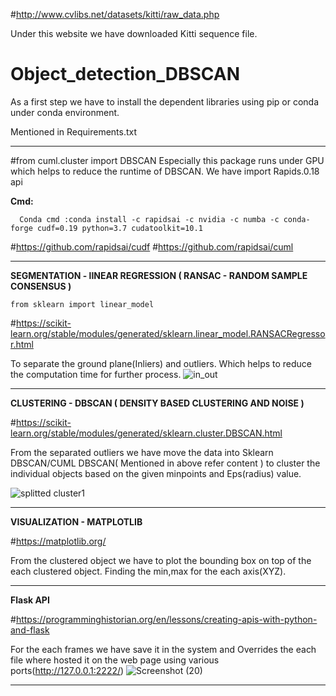 #http://www.cvlibs.net/datasets/kitti/raw_data.php

Under this website we have downloaded Kitti sequence file.

# Object_detection_DBSCAN

As a first step we have to install the dependent libraries using pip or conda under conda environment.

Mentioned in Requirements.txt


-----------------------------------------------------------------------------------------------------------

#from cuml.cluster import DBSCAN
Especially this package runs under GPU which helps to reduce the runtime of DBSCAN.
We have import Rapids.0.18 api

**Cmd:**

      Conda cmd :conda install -c rapidsai -c nvidia -c numba -c conda-forge cudf=0.19 python=3.7 cudatoolkit=10.1


#https://github.com/rapidsai/cudf
#https://github.com/rapidsai/cuml 

----------------------------------------------------------------------------------------------------------------------

**SEGMENTATION - lINEAR REGRESSION ( RANSAC - RANDOM SAMPLE CONSENSUS )**

    from sklearn import linear_model

#https://scikit-learn.org/stable/modules/generated/sklearn.linear_model.RANSACRegressor.html

To separate the ground plane(Inliers) and outliers. Which helps to reduce the computation time for further process.
![in_out](https://user-images.githubusercontent.com/84854222/119775054-b2ffea80-bee0-11eb-829f-51f3488bf8af.png)


----------------------------------------------------------------------------------------------------------------------


**CLUSTERING - DBSCAN ( DENSITY BASED CLUSTERING AND NOISE )**


#https://scikit-learn.org/stable/modules/generated/sklearn.cluster.DBSCAN.html

From the separated outliers we have move the data into Sklearn DBSCAN/CUML DBSCAN( Mentioned in above refer content )
to cluster the individual objects based on the given minpoints and Eps(radius) value.


![splitted cluster1](https://user-images.githubusercontent.com/84854222/119775076-ba26f880-bee0-11eb-9371-eb86186b17d8.png)

----------------------------------------------------------------------------------------------------------------------

**VISUALIZATION - MATPLOTLIB**

#https://matplotlib.org/

From the clustered object we have to plot the bounding box on top of the each clustered object.
Finding the min,max for the each axis(XYZ). 



----------------------------------------------------------------------------------------------------------------------

**Flask API**

#https://programminghistorian.org/en/lessons/creating-apis-with-python-and-flask

For the each frames we have save it in the system and Overrides the each file where hosted it on the web page using various ports(http://127.0.0.1:2222/)
![Screenshot (20)](https://user-images.githubusercontent.com/84854222/119775119-cca13200-bee0-11eb-96e5-3551c4745a02.png)


----------------------------------------------------------------------------------------------------------------------








